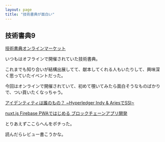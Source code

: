 ```yaml
---
layout: page
title: "技術書典が面白い"
---  
```


## 技術書典9
[技術書典オンラインマーケット](https://techbookfest.org/market)

いつもはオフラインで開催されていた技術書典。

これまでも知り合いが結構出展してて、献本してくれる人もいたりして、興味深く思っていたイベントだった。

今回はオンラインで開催されていて、初めて覗いてみたら面白そうなものばかりで、つい買いたくなっちゃう。


[アイデンティティは誰のもの？ ~Hyperledger Indy & AriesでSSI~](https://techbookfest.org/product/5757221858181120?productVariantID=6310573968982016)

[nuxt.js Firebase PWAではじめる ブロックチェーンアプリ開発](https://techbookfest.org/product/6101757899833344?productVariantID=6230203057569792)

とりあえずここらへんをポチった。

読んだらレビュー書こうかな。
